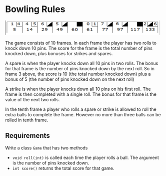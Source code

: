 # Bowling Rules
 
![Bowling Score](./img/score.png)

The game consists of 10 frames. In each frame the player has two rolls to knock
down 10 pins. The score for the frame is the total number of pins knocked down,
plus bonuses for strikes and spares.

A spare is when the player knocks down all 10 pins in two rolls. The bonus for
that frame is the number of pins knocked down by the next roll. So in frame 3
above, the score is 10 (the total number knocked down) plus a bonus of 5 (the
number of pins knocked down on the next roll)

A strike is when the player knocks down all 10 pins on his first roll. The frame
is then completed with a single roll. The bonus for that frame is the value of
the next two rolls.

In the tenth frame a player who rolls a spare or strike is allowed to roll the
extra balls to complete the frame. However no more than three balls can be
rolled in tenth frame.

## Requirements

Write a class `Game` that has two methods

- `void roll(int)` is called each time the player rolls a ball. The argument is
the number of pins knocked down.
- `int score()` returns the total score for that game.
